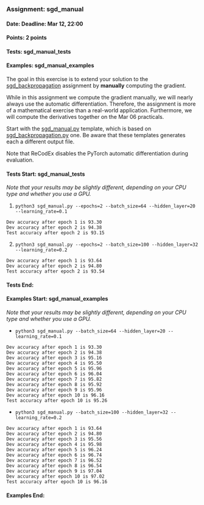 ### Assignment: sgd_manual
#### Date: Deadline: Mar 12, 22:00
#### Points: 2 points
#### Tests: sgd_manual_tests
#### Examples: sgd_manual_examples

The goal in this exercise is to extend your solution to the
[sgd_backpropagation](https://ufal.mff.cuni.cz/courses/npfl138/2324-summer#sgd_backpropagation)
assignment by **manually** computing the gradient.

While in this assignment we compute the gradient manually, we will nearly always
use the automatic differentiation. Therefore, the assignment is more of
a mathematical exercise than a real-world application. Furthermore, we will
compute the derivatives together on the Mar 06 practicals.

Start with the
[sgd_manual.py](https://github.com/ufal/npfl138/tree/master/labs/02/sgd_manual.py)
template, which is based on
[sgd_backpropagation.py](https://github.com/ufal/npfl138/tree/master/labs/02/sgd_backpropagation.py)
one. Be aware that these templates generates each a different output file.

Note that ReCodEx disables the PyTorch automatic differentiation during
evaluation.

#### Tests Start: sgd_manual_tests
_Note that your results may be slightly different, depending on your CPU type and whether you use a GPU._

1. `python3 sgd_manual.py --epochs=2 --batch_size=64 --hidden_layer=20 --learning_rate=0.1`
```
Dev accuracy after epoch 1 is 93.30
Dev accuracy after epoch 2 is 94.38
Test accuracy after epoch 2 is 93.15
```

2. `python3 sgd_manual.py --epochs=2 --batch_size=100 --hidden_layer=32 --learning_rate=0.2`
```
Dev accuracy after epoch 1 is 93.64
Dev accuracy after epoch 2 is 94.80
Test accuracy after epoch 2 is 93.54
```
#### Tests End:
#### Examples Start: sgd_manual_examples
_Note that your results may be slightly different, depending on your CPU type and whether you use a GPU._

- `python3 sgd_manual.py --batch_size=64 --hidden_layer=20 --learning_rate=0.1`
```
Dev accuracy after epoch 1 is 93.30
Dev accuracy after epoch 2 is 94.38
Dev accuracy after epoch 3 is 95.16
Dev accuracy after epoch 4 is 95.50
Dev accuracy after epoch 5 is 95.96
Dev accuracy after epoch 6 is 96.04
Dev accuracy after epoch 7 is 95.82
Dev accuracy after epoch 8 is 95.92
Dev accuracy after epoch 9 is 95.96
Dev accuracy after epoch 10 is 96.16
Test accuracy after epoch 10 is 95.26
```

- `python3 sgd_manual.py --batch_size=100 --hidden_layer=32 --learning_rate=0.2`
```
Dev accuracy after epoch 1 is 93.64
Dev accuracy after epoch 2 is 94.80
Dev accuracy after epoch 3 is 95.56
Dev accuracy after epoch 4 is 95.98
Dev accuracy after epoch 5 is 96.24
Dev accuracy after epoch 6 is 96.74
Dev accuracy after epoch 7 is 96.52
Dev accuracy after epoch 8 is 96.54
Dev accuracy after epoch 9 is 97.04
Dev accuracy after epoch 10 is 97.02
Test accuracy after epoch 10 is 96.16
```
#### Examples End:
